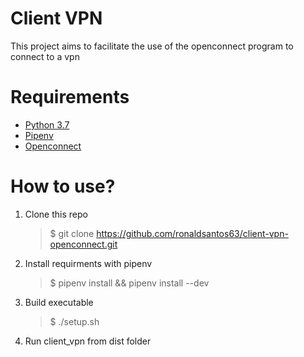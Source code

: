 # Client VPN

This project aims to facilitate the use of the openconnect program to connect to a vpn

# Requirements

- [Python 3.7](https://www.python.org/downloads/release/python-370/)
- [Pipenv](https://pipenv.pypa.io/en/latest/)
- [Openconnect](https://pkgs.org/download/openconnect)

# How to use?

1. Clone this repo
    > $ git clone https://github.com/ronaldsantos63/client-vpn-openconnect.git
1. Install requirments with pipenv
    > $ pipenv install && pipenv install --dev
1. Build executable
    > $ ./setup.sh
1. Run client_vpn from dist folder